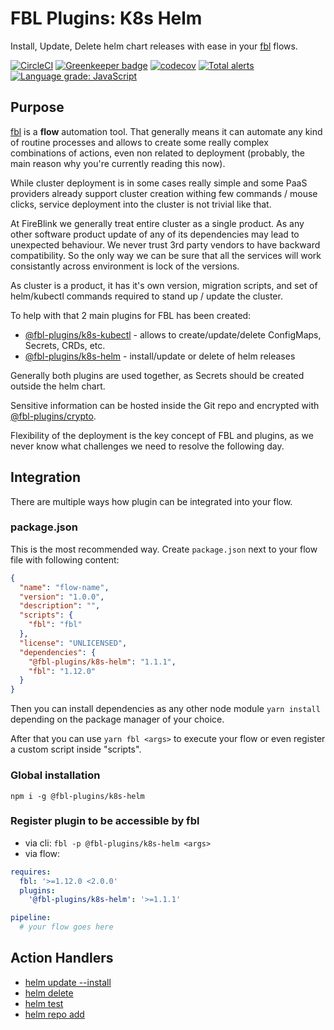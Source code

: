 # FBL Plugins: K8s Helm

Install, Update, Delete helm chart releases with ease in your [fbl](https://fbl.fireblink.com) flows.

[![CircleCI](https://circleci.com/gh/FireBlinkLTD/fbl-plugins-k8s-helm.svg?style=svg)](https://circleci.com/gh/FireBlinkLTD/fbl-plugins-k8s-helm)
[![Greenkeeper badge](https://badges.greenkeeper.io/FireBlinkLTD/fbl-plugins-k8s-helm.svg)](https://greenkeeper.io/)
[![codecov](https://codecov.io/gh/FireBlinkLTD/fbl-plugins-k8s-helm/branch/master/graph/badge.svg)](https://codecov.io/gh/FireBlinkLTD/fbl-plugins-k8s-helm)
[![Total alerts](https://img.shields.io/lgtm/alerts/g/FireBlinkLTD/fbl-plugins-k8s-helm.svg?logo=lgtm&logoWidth=18)](https://lgtm.com/projects/g/FireBlinkLTD/fbl-plugins-k8s-helm/alerts/)
[![Language grade: JavaScript](https://img.shields.io/lgtm/grade/javascript/g/FireBlinkLTD/fbl-plugins-k8s-helm.svg?logo=lgtm&logoWidth=18)](https://lgtm.com/projects/g/FireBlinkLTD/fbl-plugins-k8s-helm/context:javascript)

## Purpose

[fbl](https://fbl.fireblink.com) is a **flow** automation tool. That generally means it can automate any kind of routine processes and allows to create some really complex combinations of actions, even non related to deployment (probably, the main reason why you're currently reading this now).

While cluster deployment is in some cases really simple and some PaaS providers already support cluster creation withing few commands / mouse clicks, service deployment into the cluster is not trivial like that.

At FireBlink we generally treat entire cluster as a single product. As any other software product update of any of its dependencies may lead to unexpected behaviour. We never trust 3rd party vendors to have backward compatibility. So the only way we can be sure that all the services will work consistantly across environment is lock of the versions.

As cluster is a product, it has it's own version, migration scripts, and set of helm/kubectl commands required to stand up / update the cluster.

To help with that 2 main plugins for FBL has been created:

- [@fbl-plugins/k8s-kubectl](https://github.com/FireBlinkLTD/fbl-plugins-k8s-kubectl) - allows to create/update/delete ConfigMaps, Secrets, CRDs, etc.
- [@fbl-plugins/k8s-helm](https://github.com/FireBlinkLTD/fbl-plugins-k8s-helm) - install/update or delete of helm releases

Generally both plugins are used together, as Secrets should be created outside the helm chart.

Sensitive information can be hosted inside the Git repo and encrypted with [@fbl-plugins/crypto](https://github.com/FireBlinkLTD/fbl-plugins-crypto).

Flexibility of the deployment is the key concept of FBL and plugins, as we never know what challenges we need to resolve the following day.

## Integration

There are multiple ways how plugin can be integrated into your flow.

### package.json

This is the most recommended way. Create `package.json` next to your flow file with following content:

```json
{
  "name": "flow-name",
  "version": "1.0.0",
  "description": "",
  "scripts": {
    "fbl": "fbl"
  },
  "license": "UNLICENSED",
  "dependencies": {
    "@fbl-plugins/k8s-helm": "1.1.1",
    "fbl": "1.12.0"
  }
}
```

Then you can install dependencies as any other node module `yarn install` depending on the package manager of your choice.

After that you can use `yarn fbl <args>` to execute your flow or even register a custom script inside "scripts".

### Global installation

`npm i -g @fbl-plugins/k8s-helm`

### Register plugin to be accessible by fbl

- via cli: `fbl -p @fbl-plugins/k8s-helm <args>`
- via flow:

```yaml
requires:
  fbl: '>=1.12.0 <2.0.0'
  plugins:
    '@fbl-plugins/k8s-helm': '>=1.1.1'

pipeline:
  # your flow goes here
```

## Action Handlers

- [helm update --install](./docs/UpdateOrInstall.md)
- [helm delete](./docs/Delete.md)
- [helm test](./docs/Test.md)
- [helm repo add](./docs/RepoAdd.md)
